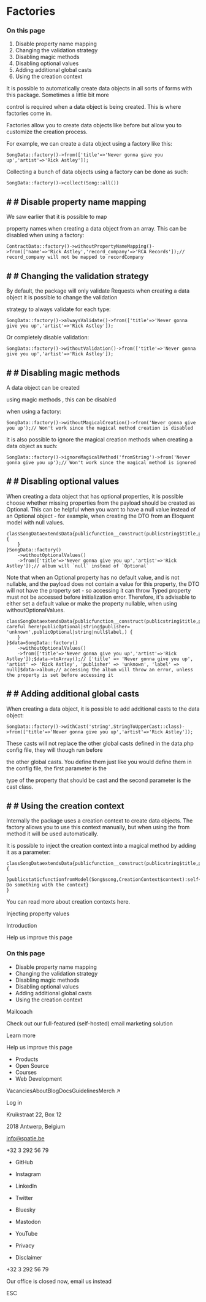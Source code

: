# Factories

### On this page

1. Disable property name mapping
2. Changing the validation strategy
3. Disabling magic methods
4. Disabling optional values
5. Adding additional global casts
6. Using the creation context

It is possible to automatically create data objects in all sorts of forms with this package. Sometimes a little bit more

control is required when a data object is being created. This is where factories come in.

Factories allow you to create data objects like before but allow you to customize the creation process.

For example, we can create a data object using a factory like this:

```
SongData::factory()->from(['title'=>'Never gonna give you up','artist'=>'Rick Astley']);
```

Collecting a bunch of data objects using a factory can be done as such:

```
SongData::factory()->collect(Song::all())
```

## # # Disable property name mapping

We saw earlier that it is possible to map

property names when creating a data object from an array. This can be disabled when using a factory:

```
ContractData::factory()->withoutPropertyNameMapping()->from(['name'=>'Rick Astley','record_company'=>'RCA Records']);// record_company will not be mapped to recordCompany
```

## # # Changing the validation strategy

By default, the package will only validate Requests when creating a data object it is possible to change the validation

strategy to always validate for each type:

```
SongData::factory()->alwaysValidate()->from(['title'=>'Never gonna give you up','artist'=>'Rick Astley']);
```

Or completely disable validation:

```
SongData::factory()->withoutValidation()->from(['title'=>'Never gonna give you up','artist'=>'Rick Astley']);
```

## # # Disabling magic methods

A data object can be created

using magic methods , this can be disabled

when using a factory:

```
SongData::factory()->withoutMagicalCreation()->from('Never gonna give you up');// Won't work since the magical method creation is disabled
```

It is also possible to ignore the magical creation methods when creating a data object as such:

```
SongData::factory()->ignoreMagicalMethod('fromString')->from('Never gonna give you up');// Won't work since the magical method is ignored
```

## # # Disabling optional values

When creating a data object that has optional properties, it is possible choose whether missing properties from the payload should be created as Optional. This can be helpful when you want to have a null value instead of an Optional object - for example, when creating the DTO from an Eloquent model with null values.

```
classSongDataextendsData{publicfunction__construct(publicstring$title,publicstring$artist,publicOptional|null|string$album,) {
    }
}SongData::factory()
    ->withoutOptionalValues()
    ->from(['title'=>'Never gonna give you up','artist'=>'Rick Astley']);// album will `null` instead of `Optional`
```

Note that when an Optional property has no default value, and is not nullable, and the payload does not contain a value for this property, the DTO will not have the property set - so accessing it can throw Typed property must not be accessed before initialization error. Therefore, it's advisable to either set a default value or make the property nullable, when using withoutOptionalValues.

```
classSongDataextendsData{publicfunction__construct(publicstring$title,publicstring$artist,publicOptional|string$album,// careful here!publicOptional|string$publisher= 'unknown',publicOptional|string|null$label,) {
    }
}$data=SongData::factory()
    ->withoutOptionalValues()
    ->from(['title'=>'Never gonna give you up','artist'=>'Rick Astley']);$data->toArray();// ['title' => 'Never gonna give you up', 'artist' => 'Rick Astley', 'publisher' => 'unknown', 'label' => null]$data->album;// accessing the album will throw an error, unless the property is set before accessing it
```

## # # Adding additional global casts

When creating a data object, it is possible to add additional casts to the data object:

```
SongData::factory()->withCast('string',StringToUpperCast::class)->from(['title'=>'Never gonna give you up','artist'=>'Rick Astley']);
```

These casts will not replace the other global casts defined in the data.php config file, they will though run before

the other global casts. You define them just like you would define them in the config file, the first parameter is the

type of the property that should be cast and the second parameter is the cast class.

## # # Using the creation context

Internally the package uses a creation context to create data objects. The factory allows you to use this context manually, but when using the from method it will be used automatically.

It is possible to inject the creation context into a magical method by adding it as a parameter:

```
classSongDataextendsData{publicfunction__construct(publicstring$title,publicstring$artist,) {
    }publicstaticfunctionfromModel(Song$song,CreationContext$context):self{// Do something with the context}
}
```

You can read more about creation contexts here.

Injecting property values

Introduction

Help us improve this page

### On this page

- Disable property name mapping
- Changing the validation strategy
- Disabling magic methods
- Disabling optional values
- Adding additional global casts
- Using the creation context

Mailcoach

Check out our full-featured (self-hosted) email marketing solution

Learn more

Help us improve this page

- Products
- Open Source
- Courses
- Web Development

VacanciesAboutBlogDocsGuidelinesMerch ↗

Log in

Kruikstraat 22, Box 12

2018 Antwerp, Belgium

info@spatie.be

+32 3 292 56 79

- GitHub
- Instagram
- LinkedIn
- Twitter
- Bluesky
- Mastodon
- YouTube

- Privacy
- Disclaimer

+32 3 292 56 79

Our office is closed now, email us instead

ESC